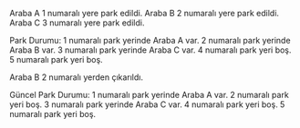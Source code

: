Araba A 1 numaralı yere park edildi.
Araba B 2 numaralı yere park edildi.
Araba C 3 numaralı yere park edildi.

Park Durumu:
1 numaralı park yerinde Araba A var.
2 numaralı park yerinde Araba B var.
3 numaralı park yerinde Araba C var.
4 numaralı park yeri boş.
5 numaralı park yeri boş.

Araba B 2 numaralı yerden çıkarıldı.

Güncel Park Durumu:
1 numaralı park yerinde Araba A var.
2 numaralı park yeri boş.
3 numaralı park yerinde Araba C var.
4 numaralı park yeri boş.
5 numaralı park yeri boş.
